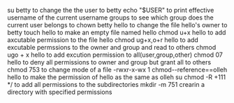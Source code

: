 su betty  to change the the user to betty
echo "$USER" to print effective username of the current username
groups to see which group does the current user belongs to
chown betty hello to change the file hello's owner to betty
touch hello  to make an empty file named hello
chmod u+x hello to add axcutable permission to the file hello
chmod ug+x,o+r hello to add excutable permssions to the owner and group and read to others
chmod ugo + x hello to add excution permission to all(user,group,other)
chmod 07 hello to deny all permissions to owner and group but grant all to others
chmod 753 to change mode of a file -rwxr-x-wx 1
chmod--reference==olleh hello to make the permission of hello as the same as olleh
su chmod -R +111 */ to add all permissions to the subdirectories
mkdir -m 751 crearin a directory with specified permissions
